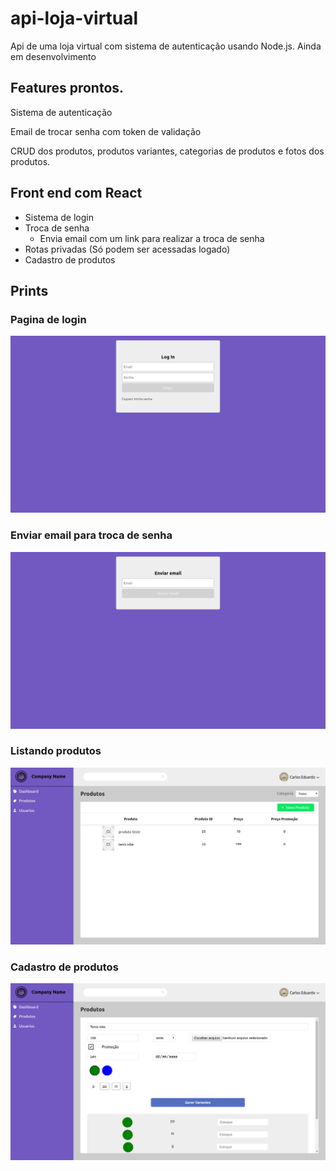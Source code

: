 # api-loja-virtual
Api de uma loja virtual com sistema de autenticação usando Node.js. Ainda em desenvolvimento

## Features prontos.
Sistema de autenticação

Email de trocar senha com token de validação

CRUD dos produtos, produtos variantes, categorias de produtos e fotos dos produtos.

## Front end com React
* Sistema de login
* Troca de senha
  * Envia email com um link para realizar a troca de senha
* Rotas privadas (Só podem ser acessadas logado)
* Cadastro de produtos

## Prints
### Pagina de login
![Alt Text](https://github.com/eduardozampiere/api-loja-virtual/blob/master/prints/Captura%20de%20tela%20de%202020-05-17%2000-57-50.png)

### Enviar email para troca de senha
![Alt Text](https://github.com/eduardozampiere/api-loja-virtual/blob/master/prints/Captura%20de%20tela%20de%202020-05-17%2000-57-54.png)

### Listando produtos
![Alt Text](https://github.com/eduardozampiere/api-loja-virtual/blob/master/prints/Captura%20de%20tela%20de%202020-05-17%2000-58-21.png)

### Cadastro de produtos
![Alt Text](https://github.com/eduardozampiere/api-loja-virtual/blob/master/prints/Captura%20de%20tela%20de%202020-05-17%2001-21-44.png)
